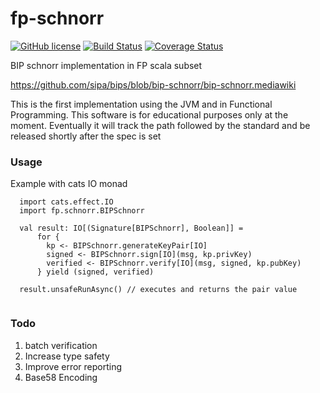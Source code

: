 # fp-schnorr
[![GitHub license](https://img.shields.io/badge/license-MIT-blue.svg)](https://raw.githubusercontent.com/floreslorca/fp-schnorr/master/LICENSE)
[![Build Status](https://travis-ci.org/floreslorca/fp-schnorr.svg?branch=master)](https://travis-ci.org/floreslorca/fp-schnorr) 
[![Coverage Status](https://coveralls.io/repos/github/floreslorca/fp-schnorr/badge.svg?branch=master)](https://coveralls.io/github/floreslorca/fp-schnorr?branch=master)

BIP schnorr implementation in FP scala subset

https://github.com/sipa/bips/blob/bip-schnorr/bip-schnorr.mediawiki

This is the first implementation using the JVM and in Functional Programming. This software is for educational purposes only at the moment. Eventually it will track the path followed by the standard and be released shortly after the spec is set

### Usage ###

Example with cats IO monad
```
  import cats.effect.IO
  import fp.schnorr.BIPSchnorr
  
  val result: IO[(Signature[BIPSchnorr], Boolean]] = 
      for {
        kp <- BIPSchnorr.generateKeyPair[IO]
        signed <- BIPSchnorr.sign[IO](msg, kp.privKey)
        verified <- BIPSchnorr.verify[IO](msg, signed, kp.pubKey)
      } yield (signed, verified)
      
  result.unsafeRunAsync() // executes and returns the pair value
      
```

### Todo ###

1. batch verification
3. Increase type safety
4. Improve error reporting
5. Base58 Encoding
